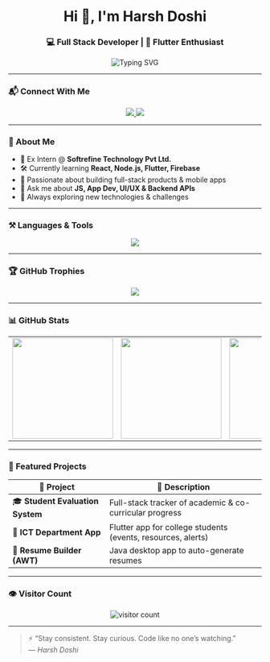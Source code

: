 <h1 align="center">Hi 👋, I'm Harsh Doshi</h1>
<h3 align="center">💻 Full Stack Developer | 🚀 Flutter Enthusiast</h3>

<p align="center">
  <img src="https://readme-typing-svg.herokuapp.com?font=Fira+Code&size=22&duration=4000&pause=1000&color=00F7FF&vCenter=true&center=true&width=450&lines=React+%2F+Node.js+%2F+Flutter;Frontend+%7C+Backend+%7C+App+Dev;Building+cool+things+every+day!" alt="Typing SVG" />
</p>

---

### 📬 Connect With Me

<p align="center">
  <a href="https://linkedin.com/in/harsh-doshi-4a840b24a/" target="_blank">
    <img src="https://img.shields.io/badge/LinkedIn-%230077B5.svg?style=for-the-badge&logo=linkedin&logoColor=white"/>
  </a>
<!--   <a href="https://instagram.com/harsh_doshi_1" target="_blank">
    <img src="https://img.shields.io/badge/Instagram-%23E4405F.svg?style=for-the-badge&logo=instagram&logoColor=white"/>
  </a> -->
  <a href="mailto:harshdoshi.dev@gmail.com" target="_blank">
    <img src="https://img.shields.io/badge/Gmail-D14836?style=for-the-badge&logo=gmail&logoColor=white"/>
  </a>
</p>

---

### 🧠 About Me

- 💼 Ex Intern @ **Softrefine Technology Pvt Ltd.**
- 🛠️ Currently learning **React, Node.js, Flutter, Firebase**
- 📱 Passionate about building full-stack products & mobile apps
- 💬 Ask me about **JS, App Dev, UI/UX & Backend APIs**
- 🚀 Always exploring new technologies & challenges

---

### ⚒️ Languages & Tools

<p align="center">
  <img src="https://skillicons.dev/icons?i=js,ts,react,nodejs,flutter,firebase,html,css,php,mysql,py,git,github,vscode&theme=dark" />
</p>

---

### 🏆 GitHub Trophies

<p align="center">
  <img src="https://github-profile-trophy.vercel.app/?username=harshdoshi1&theme=algolia&margin-w=10&no-frame=true&no-bg=true&title=MultiLanguage,Commits,Stars,Repositories,Followers" />
</p>

---

### 📊 GitHub Stats

<table align="center">
  <tr>
    <td align="center" width="33%">
      <img src="https://github-readme-stats.vercel.app/api?username=harshdoshi1&show_icons=true&theme=radical&count_private=true&hide=issues" height="200px"/>
    </td>
    <td align="center" width="33%">
      <img src="https://github-readme-streak-stats.herokuapp.com/?user=harshdoshi1&theme=radical" height="200px"/>
    </td>
    <td align="center" width="33%">
      <img src="https://github-readme-stats.vercel.app/api/top-langs/?username=harshdoshi1&layout=compact&langs_count=6&theme=radical" height="200px"/>
    </td>
  </tr>
</table>

---

### 📌 Featured Projects

| 🔧 Project                        | 🌟 Description |
|----------------------------------|----------------|
| 🎓 **Student Evaluation System** | Full-stack tracker of academic & co-curricular progress |
| 📱 **ICT Department App**        | Flutter app for college students (events, resources, alerts) |
| 🧾 **Resume Builder (AWT)**      | Java desktop app to auto-generate resumes |

---

### 👁️ Visitor Count

<p align="center">
  <img src="https://komarev.com/ghpvc/?username=harshdoshi1&label=Profile%20Views&color=000000&style=flat-square" alt="visitor count"/>
</p>

---

> ⚡ “Stay consistent. Stay curious. Code like no one’s watching.”  
> — *Harsh Doshi*
